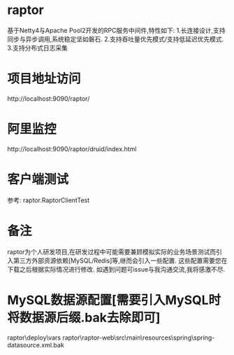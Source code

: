 # raptor
基于Netty4与Apache Pool2开发的RPC服务中间件,特性如下:
1.长连接设计,支持同步与异步调用,系统稳定坚如磐石.
2.支持吞吐量优先模式/支持低延迟优先模式.
3.支持分布式日志采集

# 项目地址访问
http://localhost:9090/raptor/

# 阿里监控
http://localhost:9090/raptor/druid/index.html

# 客户端测试
参考: raptor.RaptorClientTest

# 备注
raptor为个人研发项目,在研发过程中可能需要兼顾模拟实际的业务场景测试而引入第三方外部资源依赖[MySQL/Redis]等,继而会引入一些配置.
这些配置需要您在下载之后根据实际情况进行修改. 如遇到问题可issue与我沟通交流,我将感激不尽.

# MySQL数据源配置[需要引入MySQL时将数据源后缀.bak去除即可]
raptor\deploy\vars
raptor\raptor-web\src\main\resources\spring\spring-datasource.xml.bak
